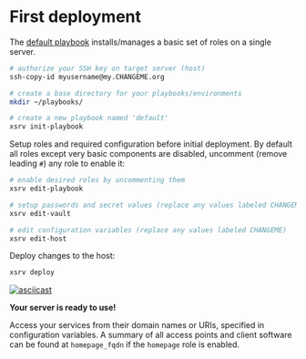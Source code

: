 # First deployment

The [default playbook](https://gitlab.com/nodiscc/xsrv/-/blob/master/playbooks/xsrv/playbook.yml) installs/manages a basic set of roles on a single server.

```bash
# authorize your SSH key on target server (host)
ssh-copy-id myusername@my.CHANGEME.org

# create a base directory for your playbooks/environments
mkdir ~/playbooks/

# create a new playbook named 'default'
xsrv init-playbook
```

Setup roles and required configuration before initial deployment. By default all roles except very basic components are disabled, uncomment (remove leading `#`) any role to enable it:

```bash
# enable desired roles by uncommenting them
xsrv edit-playbook

# setup passwords and secret values (replace any values labeled CHANGEME)
xsrv edit-vault

# edit configuration variables (replace any values labeled CHANGEME)
xsrv edit-host
```

Deploy changes to the host:

```bash
xsrv deploy
```

[![asciicast](https://asciinema.org/a/kGt6mVg3GxFlDPXwagiwg4Laq.svg)](https://asciinema.org/a/kGt6mVg3GxFlDPXwagiwg4Laq)

**Your server is ready to use!**

Access your services from their domain names or URIs, specified in configuration variables. A summary of all access points and client software can be found at `homepage_fqdn` if the `homepage` role is enabled.
